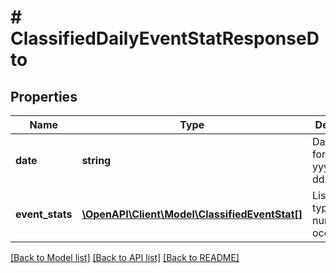 # # ClassifiedDailyEventStatResponseDto

## Properties

Name | Type | Description | Notes
------------ | ------------- | ------------- | -------------
**date** | **string** | Date in format yyyy-MM-dd | [optional]
**event_stats** | [**\OpenAPI\Client\Model\ClassifiedEventStat[]**](ClassifiedEventStat.md) | List of event types with number of occurrences. | [optional]

[[Back to Model list]](../../README.md#models) [[Back to API list]](../../README.md#endpoints) [[Back to README]](../../README.md)
